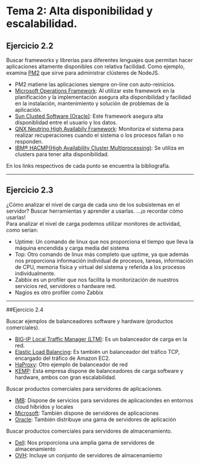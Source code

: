 # Tema 2: Alta disponibilidad y escalabilidad.  
## Ejercicio 2.2    

Buscar frameworks y librerías para diferentes lenguajes que permitan hacer aplicaciones altamente disponibles con relativa facilidad.
Como ejemplo, examina [PM2](https://github.com/Unitech/pm2) que sirve para administrar clústeres de NodeJS.   
- PM2 matiene las aplicaciones siempre on-line con auto-reinicios.
- [Microsoft Operations Framework](https://docs.microsoft.com/es-es/biztalk/core/high-availability-and-the-microsoft-operations-framework): Al utilizar este framework en la planificación y la implementación asegura alta disponibilidad y facilidad en la instalación, mantenimiento y solución de problemas de la aplicación.
- [Sun Clusted Software (Oracle)](https://docs.oracle.com/cd/E19316-01/820-4676/cacfifdd/index.html): Este framework asegura alta disponiblidad entre el usuario y los datos.
- [QNX Neutrino High Availabily Framework](http://www.qnx.com/developers/docs/6.5.0/index.jsp?topic=%2Fcom.qnx.doc.ham_en_ham%2Fparts.html): Monitoriza el sistema para realizar recuperaciones cuando el sistema o los procesos fallan o no responden.   
- [IBM® HACMP(High Availability Cluster Multiprocessing)](https://www.ibm.com/support/knowledgecenter/en/SSAW57_7.0.0/com.ibm.websphere.nd.doc/info/ae/ae/cjt0002_.html): Se utiliza en clusters para tener alta disponibilidad.  

En los links respectivos de cada punto se encuentra la bibliografía.

- - -  

## Ejercicio 2.3    

¿Cómo analizar el nivel de carga de cada uno de los subsistemas en el servidor?
Buscar herramientas y aprender a usarlas.
...¡o recordar cómo usarlas!  
Para analizar el nivel de carga podemos utilizar monitores de actividad, como serían:
- Uptime: Un comando de linux que nos proporciona el tiempo que lleva la máquina encendida y carga media del sistema
- Top: Otro comando de linux más completo que uptime, ya que además nos proporciona información individual de procesos, tareas, información de CPU, memoria física y virtual del sistema y referida a los procesos individualmente.
- Zabbix es un profiler que nos facilita la monitorización de nuestros servicios red, servidores o hardware red.
- Nagios es otro profiler como Zabbix  

- - -  

##Ejercicio 2.4  

Buscar ejemplos de balanceadores software y hardware (productos comerciales).  
- [BIG-IP Local Traffic Manager (LTM)](https://f5.com/es/products/big-ip/local-traffic-manager-ltm): Es un balanceador de carga en la red.
- [Elastic Load Balancing](https://aws.amazon.com/es/elasticloadbalancing/): Es también un balanceador del tráfico TCP, encargado del tráfico de Amazon EC2.
- [HaProxy](https://www.redeszone.net/2014/10/25/haproxy-un-balanceador-de-cargas-tcphttp-gratuito/): Otro ejemplo de balanceador de red
- [KEMP](https://kemptechnologies.com/es/): Esta empresa dispone de balanceadores de carga software y hardware, ambos con gran escalabilidad.  

Buscar productos comerciales para servidores de aplicaciones.  
- [IMB](https://www.ibm.com/middleware/es-es/solutions/application-platform/application-server.html): Dispone de servicios para servidores de aplicaciondes en entornos cloud híbridos y locales
- [Microsoft](https://www.microsoft.com/es-es/store/collections/serveranditsoftware): También dispone de servidores de aplicaciones
- [Oracle](https://www.oracle.com/lad/middleware/weblogic/index.html): También distribuye una gama de servidores de aplicación  

Buscar productos comerciales para servidores de almacenamiento.  
- [Dell](http://www.dell.com/es/empresas/p/storage-products): Nos proporciona una amplia gama de servidores de almacenamiento
- [OVH](https://www.ovh.es/servidores_dedicados/storage/): Incluye un conjunto de servidores de almacenamiento
